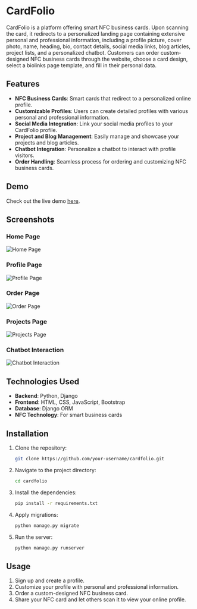 # CardFolio

CardFolio is a platform offering smart NFC business cards. Upon scanning the card, it redirects to a personalized landing page containing extensive personal and professional information, including a profile picture, cover photo, name, heading, bio, contact details, social media links, blog articles, project lists, and a personalized chatbot. Customers can order custom-designed NFC business cards through the website, choose a card design, select a biolinks page template, and fill in their personal data.

## Features

- **NFC Business Cards**: Smart cards that redirect to a personalized online profile.
- **Customizable Profiles**: Users can create detailed profiles with various personal and professional information.
- **Social Media Integration**: Link your social media profiles to your CardFolio profile.
- **Project and Blog Management**: Easily manage and showcase your projects and blog articles.
- **Chatbot Integration**: Personalize a chatbot to interact with profile visitors.
- **Order Handling**: Seamless process for ordering and customizing NFC business cards.

## Demo

Check out the live demo [here](https://cardfli0.pythonanywhere.com).

## Screenshots

### Home Page
![Home Page](screenshots/home_page.png)

### Profile Page
![Profile Page](screenshots/profile_page.png)

### Order Page
![Order Page](screenshots/order_page.png)

### Projects Page
![Projects Page](screenshots/projects_page.png)

### Chatbot Interaction
![Chatbot Interaction](screenshots/chatbot_interaction.png)

## Technologies Used

- **Backend**: Python, Django
- **Frontend**: HTML, CSS, JavaScript, Bootstrap
- **Database**: Django ORM
- **NFC Technology**: For smart business cards

## Installation

1. Clone the repository:
    ```sh
    git clone https://github.com/your-username/cardfolio.git
    ```
2. Navigate to the project directory:
    ```sh
    cd cardfolio
    ```
3. Install the dependencies:
    ```sh
    pip install -r requirements.txt
    ```
4. Apply migrations:
    ```sh
    python manage.py migrate
    ```
5. Run the server:
    ```sh
    python manage.py runserver
    ```

## Usage

1. Sign up and create a profile.
2. Customize your profile with personal and professional information.
3. Order a custom-designed NFC business card.
4. Share your NFC card and let others scan it to view your online profile.


